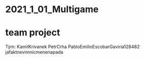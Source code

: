 # 2021_1_01_Multigame
# team project
Tým:
KamilKrivanek
PetrCrha
PabloEmilioEscobarGaviria128482
jafaktnevimnicmenenapada
